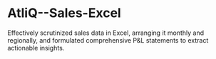 # AtliQ--Sales-Excel
Effectively scrutinized sales data in Excel, arranging it monthly and regionally, and formulated comprehensive P&amp;L statements to extract actionable insights.
